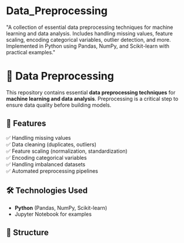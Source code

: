 # Data_Preprocessing
"A collection of essential data preprocessing techniques for machine learning and data analysis. Includes handling missing values, feature scaling, encoding categorical variables, outlier detection, and more. Implemented in Python using Pandas, NumPy, and Scikit-learn with practical examples."
# 📌 Data Preprocessing

This repository contains essential **data preprocessing techniques** for **machine learning and data analysis**. Preprocessing is a critical step to ensure data quality before building models.

## 🔹 Features
✅ Handling missing values  
✅ Data cleaning (duplicates, outliers)  
✅ Feature scaling (normalization, standardization)  
✅ Encoding categorical variables  
✅ Handling imbalanced datasets  
✅ Automated preprocessing pipelines  

## 🛠 Technologies Used
- **Python** (Pandas, NumPy, Scikit-learn)
- Jupyter Notebook for examples

## 📂 Structure

